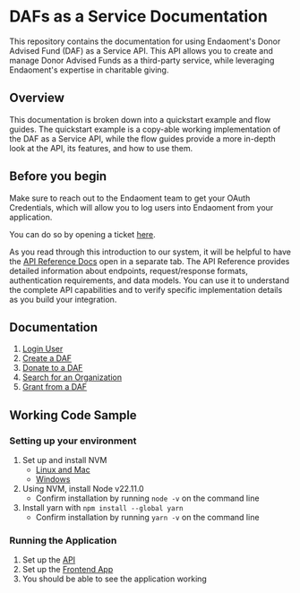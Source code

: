 # DAFs as a Service Documentation

This repository contains the documentation for using Endaoment's Donor Advised Fund (DAF) as a Service API.
This API allows you to create and manage Donor Advised Funds as a third-party service, while leveraging Endaoment's expertise in charitable giving.

## Overview

This documentation is broken down into a quickstart example and flow guides.
The quickstart example is a copy-able working implementation of the DAF as a Service API, while the flow guides provide a more in-depth look at the API, its features, and how to use them.

## Before you begin
Make sure to reach out to the Endaoment team to get your OAuth Credentials, which will allow you to log users into Endaoment from your application. 

You can do so by opening a ticket [here](https://discord.com/channels/734855436276334746/890622199390699580).

As you read through this introduction to our system, it will be helpful to have the [API Reference Docs](https://api.dev.endaoment.org/oas) open in a separate tab. The API Reference provides detailed information about endpoints, request/response formats, authentication requirements, and data models. You can use it to understand the complete API capabilities and to verify specific implementation details as you build your integration.

## Documentation

1. [Login User](docs/login-user.md)
2. [Create a DAF](docs/create-daf.md)
3. [Donate to a DAF](docs/donate-to-daf.md)
4. [Search for an Organization](docs/search-for-org.md)
5. [Grant from a DAF](docs/grant-from-daf.md)

## Working Code Sample

### Setting up your environment
1. Set up and install NVM
   - [Linux and Mac](https://github.com/nvm-sh/nvm)
   - [Windows](https://github.com/coreybutler/nvm-windows)
2. Using NVM, install Node v22.11.0
   - Confirm installation by running `node -v` on the command line
3. Install yarn with `npm install --global yarn`
   - Confirm installation by running `yarn -v` on the command line

### Running the Application
1. Set up the [API](./quickstart/backend/README.md)
2. Set up the [Frontend App](./quickstart/frontend/README.md)
3. You should be able to see the application working
